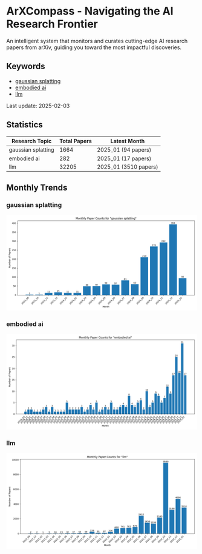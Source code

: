 # ArXCompass - Navigating the AI Research Frontier
An intelligent system that monitors and curates cutting-edge AI research papers from arXiv, guiding you toward the most impactful discoveries.

## Keywords

- [gaussian splatting](gaussian_splatting/)
- [embodied ai](embodied_ai/)
- [llm](llm/)

Last update: 2025-02-03

## Statistics

| Research Topic | Total Papers | Latest Month |
| --- | --- | --- |
| gaussian splatting | 1664 | 2025_01 (94 papers) |
| embodied ai | 282 | 2025_01 (17 papers) |
| llm | 32205 | 2025_01 (3510 papers) |

## Monthly Trends

### gaussian splatting

![Monthly Paper Counts for gaussian splatting](gaussian_splatting/monthly_stats.png)

### embodied ai

![Monthly Paper Counts for embodied ai](embodied_ai/monthly_stats.png)

### llm

![Monthly Paper Counts for llm](llm/monthly_stats.png)

